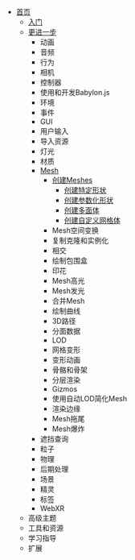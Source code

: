 * [首页](../../../)
    * [入门](../../../入门/)
    * [更进一步](../../)
        * 动画
        * 音频
        * 行为
        * 相机
        * 控制器
        * 使用和开发Babylon.js
        * 环境
        * 事件
        * GUI
        * 用户输入
        * 导入资源
        * 灯光
        * 材质
        * [Mesh](../)
            * [创建Meshes](./)
                * [创建特定形状](./创建特定形状/)
                * [创建参数化形状](./创建参数化形状/)
                * [创建多面体](./创建多面体/)
                * [创建自定义网格体](./创建自定义网格体/)
            * Mesh空间变换
            * 复制克隆和实例化
            * 相交
            * 绘制包围盒
            * 印花
            * Mesh高光
            * Mesh发光
            * 合并Mesh
            * 绘制曲线
            * 3D路径
            * 分面数据
            * LOD
            * 网格变形
            * 变形动画
            * 骨骼和骨架
            * 分层渲染
            * Gizmos
            * 使用自动LOD简化Mesh
            * 渲染边缘
            * Mesh拖尾
            * Mesh爆炸
        * 遮挡查询
        * 粒子
        * 物理
        * 后期处理
        * 场景
        * 精灵
        * 标签
        * WebXR
    * 高级主题
    * 工具和资源
    * 学习指导
    * 扩展